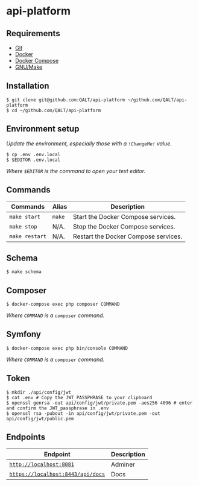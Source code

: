 # api-platform

## Requirements

- [Git][git]
- [Docker][docker]
- [Docker Compose][dockercompose]
- [GNU/Make][gnumake]

## Installation

```console
$ git clone git@github.com:QALT/api-platform ~/github.com/QALT/api-platform
$ cd ~/github.com/QALT/api-platform
```

## Environment setup

*Update the environment, especially those with a `!ChangeMe!` value.*

```console
$ cp .env .env.local
$ $EDITOR .env.local
```

*Where `$EDITOR` is the command to open your text editor.*

## Commands

Commands | Alias | Description
---|---|---
`make start` | `make` | Start the Docker Compose services.
`make stop` | N/A. | Stop the Docker Compose services.
`make restart` | N/A. | Restart the Docker Compose services.

## Schema

```console
$ make schema
```

## Composer

```console
$ docker-compose exec php composer COMMAND
```

*Where `COMMAND` is a `composer` command.*

## Symfony

```console
$ docker-compose exec php bin/console COMMAND
```

*Where `COMMAND` is a `composer` command.*

## Token

```console
$ mkdir ./api/config/jwt
$ cat .env # Copy the JWT_PASSPHRASE to your clipboard
$ openssl genrsa -out api/config/jwt/private.pem -aes256 4096 # enter and confirm the JWT_passphrase in .env
$ openssl rsa -pubout -in api/config/jwt/private.pem -out api/config/jwt/public.pem
```

## Endpoints

Endpoint | Description
---|---
[`http://localhost:8081`](http://localhost:8081) | Adminer
[`https://localhost:8443/api/docs`](https://localhost:8443/api/docs) | Docs


[git]: https://github.com/QALT/api-platform
[docker]: https://github.com/QALT/api-platform
[dockercompose]: https://docs.docker.com/compose/
[gnumake]: https://www.gnu.org/software/make/
